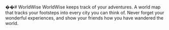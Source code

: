��#   W o r l d W i s e 
 
WorldWise keeps track of your adventures.
A world map that tracks your footsteps into every city you can think of. Never forget your wonderful experiences, and show your friends how you have wandered the world.
